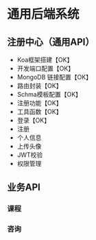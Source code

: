 # 通用后端系统

## 注册中心（通用API）
- Koa框架搭建【OK】
- 开发端口配置【OK】
- MongoDB 链接配置【OK】
- 路由封装【OK】
- Schma模板配置【OK】
- 注册功能【OK】
- 工具函数【OK】
- 登录【OK】
- 注册
- 个人信息
- 上传头像
- JWT校验
- 权限管理


## 业务API


### 课程


### 咨询






